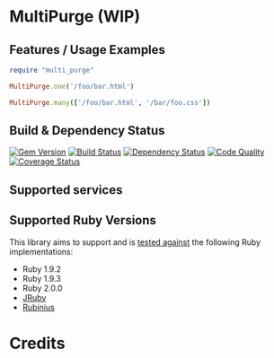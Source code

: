 # MultiPurge (WIP)

## Features / Usage Examples

```ruby
require "multi_purge"

MultiPurge.one('/foo/bar.html')

MultiPurge.many(['/foo/bar.html', '/bar/foo.css'])

```

## Build & Dependency Status

[![Gem Version](https://badge.fury.io/rb/multi_purge.png)][gem]
[![Build Status](https://travis-ci.org/karlfreeman/multi_purge.png)][travis]
[![Dependency Status](https://gemnasium.com/karlfreeman/multi_purge.png?travis)][gemnasium]
[![Code Quality](https://codeclimate.com/github/karlfreeman/multi_purge.png)][codeclimate]
[![Coverage Status](https://coveralls.io/repos/karlfreeman/multi_purge/badge.png?branch=master)][coveralls]

## Supported services

## Supported Ruby Versions
This library aims to support and is [tested against][travis] the following Ruby
implementations:

* Ruby 1.9.2
* Ruby 1.9.3
* Ruby 2.0.0
* [JRuby][]
* [Rubinius][]

# Credits

[gem]: https://rubygems.org/gems/multi_purge
[travis]: http://travis-ci.org/karlfreeman/multi_purge
[gemnasium]: https://gemnasium.com/karlfreeman/multi_purge
[coveralls]: https://coveralls.io/r/karlfreeman/multi_purge
[codeclimate]: https://codeclimate.com/github/karlfreeman/multi_purge
[jruby]: http://www.jruby.org
[rubinius]: http://rubini.us